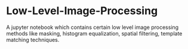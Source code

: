 # Low-Level-Image-Processing
A jupyter notebook which contains certain low level image processing methods like masking, histogram equalization, spatial filtering, template matching techniques.
